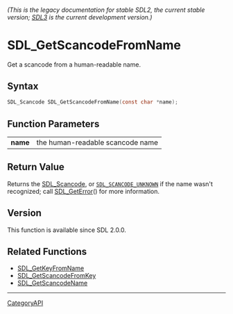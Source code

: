 ###### (This is the legacy documentation for stable SDL2, the current stable version; [SDL3](https://wiki.libsdl.org/SDL3/) is the current development version.)
# SDL_GetScancodeFromName

Get a scancode from a human-readable name.

## Syntax

```c
SDL_Scancode SDL_GetScancodeFromName(const char *name);

```

## Function Parameters

|              |                                  |
| ------------ | -------------------------------- |
| **name**     | the human-readable scancode name |

## Return Value

Returns the [SDL_Scancode](SDL_Scancode.md), or
[`SDL_SCANCODE_UNKNOWN`](SDL_SCANCODE_UNKNOWN) if the name wasn't
recognized; call [SDL_GetError](SDL_GetError.md)() for more information.

## Version

This function is available since SDL 2.0.0.

## Related Functions

* [SDL_GetKeyFromName](SDL_GetKeyFromName.md)
* [SDL_GetScancodeFromKey](SDL_GetScancodeFromKey.md)
* [SDL_GetScancodeName](SDL_GetScancodeName.md)

----
[CategoryAPI](CategoryAPI.md)
